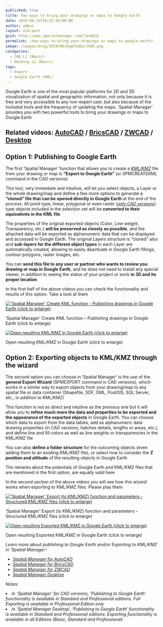 ```yaml
---
published: true
title: Two ways to bring your drawings or maps to Google Earth
date: 2019-06-13T18:22:42+00:00
author: admin
layout: old-post
guid: http://www.spatialmanager.com/?p=6632
permalink: /two-ways-to-bring-your-drawings-or-maps-to-google-earth/
image: /images/blog/2019/06/DwgToGEarth85.png
categories:
  - CAD L1 (Basic)
  - Desktop L1 (Basic)
tags:
  - Export
  - Google Earth (KML)
---
```

<p>
  Google Earth is one of the most popular platforms for 2D and 3D visualization of spatial and geographic information, not only because it is free and very accessible to any non-expert user, but also because of the included tools and the frequency of updating the maps. &#8216;Spatial Manager&#8217; provides you with two powerful tools to bring your drawings or maps to Google Earth
</p>

<p>
  <!--more-->
</p>

<h2>
  Related videos: <a href="https://youtu.be/f32m8qwuDjI?rel=0" target="_blank" rel="nofollow"><span><span>AutoCAD</span></span></a> / <a href="https://youtu.be/7-Yewz6GjRc?rel=0" target="_blank" rel="nofollow"><span><span>BricsCAD</span></span></a> / <a href="https://youtu.be/Btku7AEBl-M?rel=0" target="_blank" rel="nofollow"><span><span>ZWCAD</span></span></a> / <a href="https://youtu.be/juOZMSXldcA?rel=0" target="_blank" rel="nofollow"><span>Desktop</span></a>
</h2>

<h2>
  <span>Option 1</span>: Publishing to Google Earth
</h2>

<p>
  The first &#8216;Spatial Manager&#8217; function that allows you to create a <span><em><a href="https://en.wikipedia.org/wiki/Keyhole_Markup_Language" target="_blank" rel="nofollow">KML/KMZ</a></em></span> file from your drawing or map is <strong>&#8220;Export to Google Earth&#8221;</strong> (or SPMCREATEKML command in the CAD versions)
</p>

<p>
  This tool, very immediate and intuitive, will let you select objects, a Layer or the whole drawing/map and define a few more options to generate a <strong>&#8220;cloned&#8221; file that can be opened directly in Google Earth</strong> at the end of the process. All point type, linear, polygonal or even raster (<span><em><a href="http://www.spatialmanager.com/exporting-images-to-google-earth-too/" target="_blank" rel="nofollow">only CAD versions</a></em></span>) type objects included in the selection set will be <strong>converted to their equivalents in the KML file</strong>
</p>

<p>
  The properties of the original exported objects (Color, Line weight, Transparency, etc.) <strong>will be preserved as closely as possible</strong>, and the attached data will be exported as alphanumeric data that can be displayed and accessed in Google Earth. The original Layers structure is &#8220;cloned&#8221; also and <strong>sub-layers for the different object types</strong> in each Layer are automatically created, allowing to easily deactivate in Google Earth fillings, contour polygons, raster images, etc.
</p>

<p>
  You can <strong>send this file to any user or partner who wants to review you drawing or map in Google Earth</strong>, and he does not need to install any special viewer, in addition to seeing the status of your project or work <strong>in 3D and its proper location</strong>
</p>

<p>
  In the <span>first half of the above videos</span> you can check the functionality and results of this option. Take a look at them
</p>

<div id="attachment_6636">
  <a href="/images/blog/2019/06/CADCreateKML.png" target="_blank" rel="nofollow"><img src="/images/blog/2019/06/CADCreateKML-1024x576.png" alt="'Spatial Manager' Create KML function - Publishing drawings in Google Earth (click to enlarge)" width="625" height="352" srcset="/images/blog/2019/06/CADCreateKML-1024x576.png 1024w, /images/blog/2019/06/CADCreateKML-300x169.png 300w, /images/blog/2019/06/CADCreateKML-768x432.png 768w, /images/blog/2019/06/CADCreateKML-624x351.png 624w, /images/blog/2019/06/CADCreateKML.png 1280w" sizes="(max-width: 625px) 100vw, 625px" /></a>
  
  <p>
    &#8216;Spatial Manager&#8217; Create KML function &#8211; Publishing drawings in Google Earth (click to enlarge)
  </p>
</div>

<div id="attachment_6638">
  <a href="/images/blog/2019/06/CreateKML.png" target="_blank" rel="nofollow"><img src="/images/blog/2019/06/CreateKML-1024x577.png" alt="Open resulting KML/KMZ in Google Earth (click to enlarge)" width="625" height="352" srcset="/images/blog/2019/06/CreateKML-1024x577.png 1024w, /images/blog/2019/06/CreateKML-300x169.png 300w, /images/blog/2019/06/CreateKML-768x433.png 768w, /images/blog/2019/06/CreateKML-624x351.png 624w, /images/blog/2019/06/CreateKML.png 1266w" sizes="(max-width: 625px) 100vw, 625px" /></a>
  
  <p>
    Open resulting KML/KMZ in Google Earth (click to enlarge)
  </p>
</div>

<h2>
  <span>Option 2</span>: Exporting objects to KML/KMZ through the wizard
</h2>

<p>
  The second option you can choose in &#8216;Spatial Manager&#8217; is the use of the <strong>general Export Wizard</strong> (SPMEXPORT command in CAD versions), which works in a similar way to export objects from your drawing/map to any spatial file or data container (Shapefile, SDF, GML, PostGIS, SQL Server, etc., in addition to KML/KMZ)
</p>

<p>
  This function is not as direct and intuitive as the previous one but it will allow you to <strong>refine much more the data and properties to be exported and the appearance of the exported objects</strong> in Google Earth. You can choose which data to export from the data tables, add as alphanumeric data drawing properties (in CAD versions, hatches details, lengths or areas, etc.), and define line and fill colors as well as line weights or transparencies in the KML/KMZ file
</p>

<p>
  You can also <strong>define a folder structure</strong> for the outcoming objects (even adding them to an existing KML/KMZ file), or select how to consider the <strong>Z position and altitude</strong> of the resulting objects in Google Earth
</p>

<p>
  The remarks about the potentials of Google Earth and KML/KMZ files that are mentioned in the first option, are equally valid here
</p>

In the <span>second section of the above videos</span> you will see how this wizard works when exporting to KML/KMZ files. Please play them

<div id="attachment_6640">
  <a href="/images/blog/2019/06/CADExportKML.png" target="_blank" rel="nofollow"><img src="/images/blog/2019/06/CADExportKML-1024x576.png" alt="'Spatial Manager' Export (to KML/KMZ) function and parameters - Structured KML/KMZ files (click to enlarge)" width="625" height="352" srcset="/images/blog/2019/06/CADExportKML-1024x576.png 1024w, /images/blog/2019/06/CADExportKML-300x169.png 300w, /images/blog/2019/06/CADExportKML-768x432.png 768w, /images/blog/2019/06/CADExportKML-624x351.png 624w, /images/blog/2019/06/CADExportKML.png 1280w" sizes="(max-width: 625px) 100vw, 625px" /></a>
  
  <p>
    &#8216;Spatial Manager&#8217; Export (to KML/KMZ) function and parameters &#8211; Structured KML/KMZ files (click to enlarge)
  </p>
</div>

<div id="attachment_6641">
  <a href="/images/blog/2019/06/ExportKML.png" target="_blank" rel="nofollow"><img src="/images/blog/2019/06/ExportKML-1024x577.png" alt="Open resulting Exported KML/KMZ in Google Earth (click to enlarge)" width="625" height="352" srcset="/images/blog/2019/06/ExportKML-1024x577.png 1024w, /images/blog/2019/06/ExportKML-300x169.png 300w, /images/blog/2019/06/ExportKML-768x433.png 768w, /images/blog/2019/06/ExportKML-624x351.png 624w, /images/blog/2019/06/ExportKML.png 1266w" sizes="(max-width: 625px) 100vw, 625px" /></a>
  
  <p>
    Open resulting Exported KML/KMZ in Google Earth (click to enlarge)
  </p>
</div>

<p>
  <em>Learn more about publishing to Google Earth and/or Exporting to KML/KMZ in &#8216;Spatial Manager&#8217;:</em>
</p>

<ul>
  <li>
    <span><a href="http://wiki.spatialmanager.com/index.php/Spatial_Manager™_for_AutoCAD_-_FAQs:_Export_(%22Professional%22_edition_only)" target="_blank" rel="nofollow"><span><em>Spatial Manager for AutoCAD</em></span></a></span>
  </li>
  <li>
    <span><span><a href="http://wiki.spatialmanager.com/index.php/Spatial_Manager™_for_BricsCAD_-_FAQs:_Export_(%22Professional%22_edition_only)" target="_blank" rel="nofollow"><span><em>Spatial Manager for BricsCAD</em></span></a></span></span>
  </li>
  <li>
    <span><span><a href="http://wiki.spatialmanager.com/index.php/Spatial_Manager™_for_ZWCAD_-_FAQs:_Export_(%22Professional%22_edition_only)" target="_blank" rel="nofollow"><span><em>Spatial Manager for ZWCAD</em></span></a></span></span>
  </li>
  <li>
    <a href="http://wiki.spatialmanager.com/index.php/Spatial_Manager_Desktop™_-_FAQs:_Import_and_export" target="_blank" rel="nofollow"><span><em>Spatial Manager Desktop</em></span></a>
  </li>
</ul>

<p>
  <em>Notes:</em>
</p>

<li>
  <em>In &#8216;Spatial Manager&#8217; for CAD versions, &#8216;Publishing to Google Earth&#8217; functionality is available in Standard and Professional editions. Full Exporting is available in Professional Edition only</em>
</li>
<li>
  <em>In &#8216;Spatial Manager Desktop&#8217;, &#8216;Publishing to Google Earth&#8217; functionality is available in Standard and Professional editions. Exporting functionality is available in all Editions (Basic, Standard and Professional)</em>
</li>
